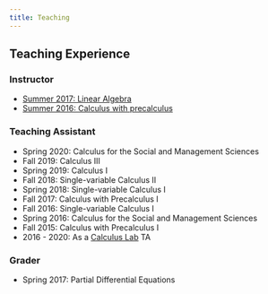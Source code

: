```yaml
---
title: Teaching
---
```


## Teaching Experience

### Instructor
* [Summer 2017: Linear Algebra](summer-2017)
* [Summer 2016: Calculus with precalculus](summer-2016)

### Teaching Assistant
* Spring 2020: Calculus for the Social and Management Sciences
* Fall 2019: Calculus III
* Spring 2019: Calculus I
* Fall 2018: Single-variable Calculus II
* Spring 2018: Single-variable Calculus I
* Fall 2017: Calculus with Precalculus I
* Fall 2016: Single-variable Calculus I
* Spring 2016: Calculus for the Social and Management Sciences
* Fall 2015: Calculus with Precalculus I
* 2016 - 2020: As a [Calculus Lab](https://math.columbian.gwu.edu/calculus-lab) TA
 
### Grader
* Spring 2017:  Partial Differential Equations


